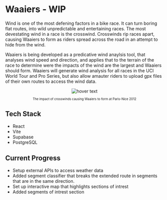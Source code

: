 # Waaiers - WIP
Wind is one of the most defening factors in a bike race. It can turn boring flat routes, into wild unpredictable and entertaining races.
The most devestating wind in a race is the crosswind. Crosswinds rip races apart, causing Waaiers to form as riders spread across the road in an attempt to hide from the wind.

Waaiers is being developed as a predicative wind anaylsis tool, that analyses wind speed and direction, and applies that to the terrain of the race to determine were the impacts of the wind are the largest and Waaiers should form.
Waaiers will generate wind analysis for all races in the UCI World Tour and Pro Series, but also allow amauter riders to upload gpx files of their own routes to access the wind data.

<div align="center">
  <div>
    <img src="https://procyclinguk.com/wp-content/uploads/2020/07/Echelons-Paris-Nice-2012.jpg" title="hover text">
  </div>
  <p style="font-size:10px">
    The impact of crosswinds causing Waaiers to form at Paris-Nice 2012
  </p>
</div>

## Tech Stack
- React
- Vite
- Supabase
- PostgreSQL

## Current Progress
- Setup external APIs to access weather data
- Added segment classifier that breaks the extended route in segments that are in the same direction.
- Set up interactive map that highlights sections of intrest
- Added segments of intrest section
